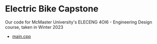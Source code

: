 # Electric Bike Capstone

Our code for McMaster University's ELECENG 4OI6 - Engineering Design course, taken in Winter 2023

- [main.cpp](main.cpp)
